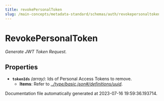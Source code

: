 ```yaml
---
title: revokePersonalToken
slug: /main-concepts/metadata-standard/schemas/auth/revokepersonaltoken
---
```


# RevokePersonalToken

*Generate JWT Token Request.*

## Properties

- **`tokenIds`** *(array)*: Ids of Personal Access Tokens to remove.
  - **Items**: Refer to *[../type/basic.json#/definitions/uuid](#/type/basic.json#/definitions/uuid)*.


Documentation file automatically generated at 2023-07-16 19:59:36.193714.
